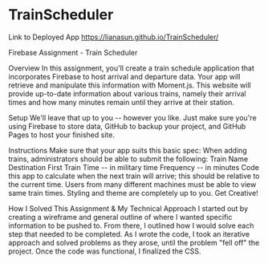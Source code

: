 # TrainScheduler
Link to Deployed App
https://lianasun.github.io/TrainScheduler/


Firebase Assignment - Train Scheduler 

Overview
In this assignment, you'll create a train schedule application that incorporates Firebase to host arrival and departure data. Your app will retrieve and manipulate this information with Moment.js. This website will provide up-to-date information about various trains, namely their arrival times and how many minutes remain until they arrive at their station.


Setup
We'll leave that up to you -- however you like. Just make sure you're using Firebase to store data, GitHub to backup your project, and GitHub Pages to host your finished site.

Instructions
Make sure that your app suits this basic spec:
When adding trains, administrators should be able to submit the following:
Train Name
Destination
First Train Time -- in military time
Frequency -- in minutes
Code this app to calculate when the next train will arrive; this should be relative to the current time.
Users from many different machines must be able to view same train times.
Styling and theme are completely up to you. Get Creative!

How I Solved This Assignment & My Technical Approach
I started out by creating a wireframe and general outline of where I wanted specific information to be pushed to. From there, I outlined how I would solve each step that needed to be completed. As I wrote the code, I took an iterative approach and solved problems as they arose, until the problem "fell off" the project. Once the code was functional, I finalized the CSS. 
